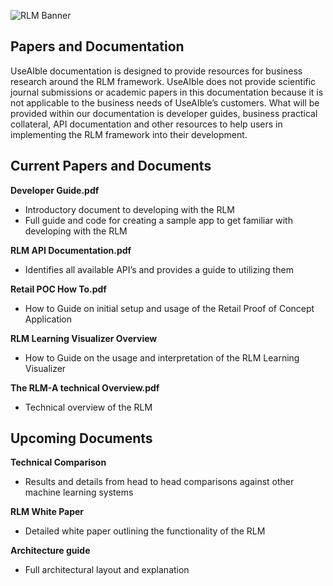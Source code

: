![RLM Banner](http://i.imgur.com/VtUAQUh.png)

## Papers and Documentation ##

UseAIble documentation is designed to provide resources for business research around the RLM framework. UseAIble does not provide scientific journal submissions or academic papers in this documentation because it is not applicable to the business needs of UseAIble’s customers. What will be provided within our documentation is developer guides, business practical collateral, API documentation and other resources to help users in implementing the RLM framework into their development.  

## Current Papers and Documents ##

**Developer Guide.pdf**

- Introductory document to developing with the RLM
- Full guide and code for creating a sample app to get familiar with developing with the RLM 

**RLM API Documentation.pdf**
 
- Identifies all available API’s and provides a guide to utilizing them

**Retail POC How To.pdf**
 
- How to Guide on initial setup and usage of the Retail Proof of Concept Application

**RLM Learning Visualizer Overview**
 
- How to Guide on the usage and interpretation of the RLM Learning Visualizer

**The RLM-A technical Overview.pdf**
 
- Technical overview of the RLM

## Upcoming Documents ##

**Technical Comparison**
 
- Results and details from head to head comparisons against other machine learning systems

**RLM White Paper**

- Detailed white paper outlining the functionality of the RLM 

**Architecture guide**
 
- Full architectural layout and explanation 
